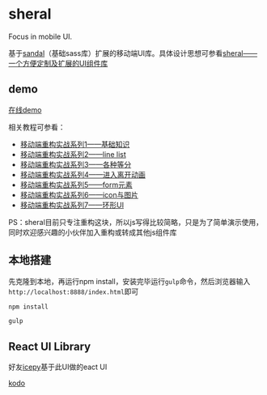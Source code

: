# sheral

Focus in mobile UI.

基于[sandal](https://github.com/marvin1023/sandal)（基础sass库）扩展的移动端UI库。具体设计思想可参看[sheral——一个方便定制及扩展的UI组件库](http://imweb.io/topic/578392f6ba724c663b83527d)

## demo

[在线demo](http://imweb.github.io/sheral)

相关教程可参看：

- [移动端重构实战系列1——基础知识](http://imweb.io/topic/577e64a47c99347163ec0b10)
- [移动端重构实战系列2——line list](http://imweb.io/topic/577e7bb87c99347163ec0b14)
- [移动端重构实战系列3——各种等分](http://imweb.io/topic/577e7c0f7c99347163ec0b15)
- [移动端重构实战系列4——进入离开动画](http://imweb.io/topic/577e7cf17c99347163ec0b16)
- [移动端重构实战系列5——form元素](http://imweb.io/topic/578307abba724c663b835279)
- [移动端重构实战系列6——icon与图片](http://imweb.io/topic/57830874ba724c663b83527a)
- [移动端重构实战系列7——环形UI](http://imweb.io/topic/57860c1962a261a62914407f)

PS：sheral目前只专注重构这块，所以js写得比较简略，只是为了简单演示使用，同时欢迎感兴趣的小伙伴加入重构或转成其他js组件库

## 本地搭建

先克隆到本地，再运行npm install，安装完毕运行`gulp`命令，然后浏览器输入`http://localhost:8888/index.html`即可

```js
npm install
```

```js
gulp
```

## React UI Library

好友[icepy](https://github.com/icepy)基于此UI做的eact UI

[kodo](https://github.com/mulgore/kodo)
